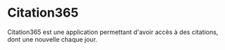 # Citation365
Citation365 est une application permettant d'avoir accès à des citations, dont une nouvelle chaque jour.
